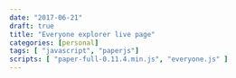```yaml
---
date: "2017-06-21"
draft: true
title: "Everyone explorer live page"
categories: [personal]
tags: [ "javascript", "paperjs"]
scripts: [ "paper-full-0.11.4.min.js", "everyone.js" ]
---
```


<canvas id="everyone-canvas" resize></canvas>


